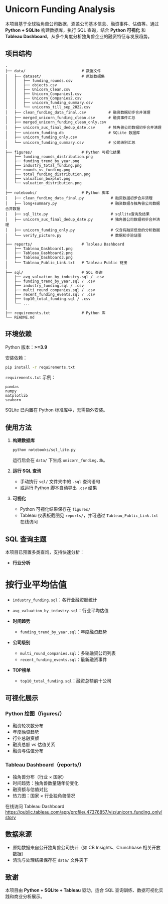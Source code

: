 #  Unicorn Funding Analysis

本项目基于全球独角兽公司数据，涵盖公司基本信息、融资事件、估值等。通过 **Python + SQLite** 构建数据库，执行 SQL 查询，结合 **Python 可视化** 和 **Tableau Dashboard**，从多个角度分析独角兽企业的融资特征与发展趋势。


## 项目结构

```
.
├── data/                         # 数据文件
│   ├── dataset/                  # 原始数据集
│   │   ├── funding_rounds.csv
│   │   ├── objects.csv
│   │   ├── Unicorn_Clean.csv
│   │   ├── Unicorn_Companies1.csv
│   │   ├── Unicorn_Companies2.csv
│   │   ├── unicorn_funding_summary.csv
│   │   └── unicorns_till_sep_2022.csv
│   ├── clean_funding_data_final.csv          # 融资数据初步合并清理
│   ├── merged_unicorn_funding_clean.csv      # 融资事件汇总
│   ├── merged_unicorn_funding_clean_only.csv 
│   ├── unicorn_aux_final_dedup_date.csv      # 独角兽公司数据初步合并清理
│   ├── unicorn_funding.db                    # SQLite 数据库
│   ├── unicorn_funding_only.csv              
│   └── unicorn_funding_summary.csv           # 公司级别汇总
│
├── figures/                      # Python 可视化结果
│   ├── funding_rounds_distribution.png   
│   ├── funding_trend_by_year.png    
│   ├── industry_total_funding.png  
│   ├── rounds_vs_funding.png     
│   ├── total_funding_distribution.png   
│   ├── valuation_boxplot.png  
│   └── valuation_distribution.png   
│
├── notebooks/                    # Python 脚本
│   ├── clean_funding_data_final.py            # 融资数据初步合并清理
│   ├── long+summary.py                        # 融资数据与独角兽公司数据合并数据
│   ├── sql_lite.py                            # sqllite查询及结果
│   ├── unicorn_aux_final_dedup_date.py        # 独角兽公司数据初步合并清理
│   ├── unicorn_funding_only.py                # 仅含有融资信息的分析数据
│   └── verify_picture.py                      # 数据初步验证图
│
├── reports/                      # Tableau Dashboard
│   ├── Tableau_Dashboard1.png
│   ├── Tableau_Dashboard2.png
│   ├── Tableau_Dashboard3.png
│   └── Tableau_Public_Link.txt   # Tableau Public 链接
│
├── sql/                          # SQL 查询
│   ├── avg_valuation_by_industry.sql / .csv 
│   ├── funding_trend_by_year.sql / .csv     
│   ├── industry_funding.sql / .csv    
│   ├── multi_round_companies.sql / .csv  
│   ├── recent_funding_events.sql / .csv 
│   ├── top10_total_funding.sql / .csv 
│   └── ...
│
├── requirements.txt              # Python 库
└── README.md
```


## 环境依赖

Python 版本：**>=3.9**

安装依赖：

```bash
pip install -r requirements.txt
```

`requirements.txt` 示例：

```
pandas
numpy
matplotlib
seaborn
```

SQLite 已内置在 Python 标准库中，无需额外安装。


## 使用方法

1. **构建数据库**

   ```bash
   python notebooks/sql_lite.py
   ```

   运行后会在 `data/` 下生成 `unicorn_funding.db`。

2. **运行 SQL 查询**

   * 手动执行 `sql/` 文件夹中的 `.sql` 查询语句
   * 或运行 Python 脚本自动导出 `.csv` 结果

3. **可视化**

   * Python 可视化结果保存在 `figures/`
   * Tableau 仪表板截图见 `reports/`，并可通过 `Tableau_Public_Link.txt` 在线访问


## SQL 查询主题

本项目已预置多类查询，支持快速分析：

* **行业分析**
 # 按行业平均估值

  * `industry_funding.sql`：各行业融资额统计
  * `avg_valuation_by_industry.sql`：行业平均估值
* **时间趋势**

  * `funding_trend_by_year.sql`：年度融资趋势
* **公司级别**

  * `multi_round_companies.sql`：多轮融资公司列表
  * `recent_funding_events.sql`：最新融资事件
* **TOP榜单**

  * `top10_total_funding.sql`：融资总额前十公司

## 可视化展示

### Python 绘图（figures/）

* 融资轮次数分布
* 年度融资趋势
* 行业总融资额
* 融资总额 vs 估值关系
* 融资与估值分布

### Tableau Dashboard（reports/）

* 独角兽分布（行业 × 国家）
* 时间趋势：独角兽数量随年份变化
* 融资额与估值对比
* 热力图：国家 × 行业独角兽情况

在线访问 Tableau Dashboard  https://public.tableau.com/app/profile/.47376857/viz/unicorn_funding_only/story


## 数据来源

* 原始数据来自公开独角兽公司统计（如 CB Insights、Crunchbase 相关开放数据）
* 清洗与处理结果保存在 `data/` 文件夹下


## 致谢

本项目由 **Python + SQLite + Tableau** 驱动，适合 SQL 查询训练、数据可视化实践和商业分析展示。

